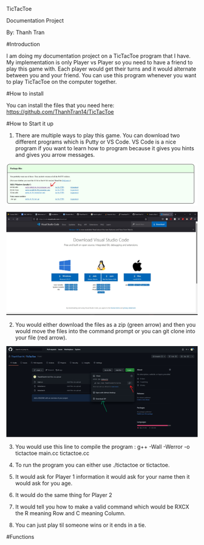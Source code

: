 
TicTacToe 

Documentation Project

By: Thanh Tran


#Introduction

I am doing my documentation project on a TicTacToe program that I have. My implementation is only Player vs Player so you need to have a friend to play this game with. Each player would get their turns and it would alternate between you and your friend. You can use this program whenever you want to play TicTacToe on the computer together.


#How to install

You can install the files that you need here: https://github.com/ThanhTran14/TicTacToe


#How to Start it up

1. There are multiple ways to play this game. You can download two different programs which is Putty or VS Code. VS Code is a nice program if you want to learn how to program because it gives you hints and gives you arrow messages. 

![Photos for Documentation](./Step1.jpg)

![Photos for Documentation](./Step1pt2.jpg)


2. You would either download the files as a zip (green arrow) and then you would move the files into the command prompt or you can git clone into your file (red arrow).

![](./Step2.jpg)

3. You would use this line to compile the program : g++ -Wall -Werror -o tictactoe main.cc tictactoe.cc 

4. To run the program you can either use ./tictactoe or tictactoe.

5. It would ask for Player 1 information it would ask for your name then it would ask for you age.

6. It would do the same thing for Player 2

7. It would tell you how to make a valid command which would be RXCX the R meaning Row and C meaning Column.

8. You can just play til someone wins or it ends in a tie. 

#Functions



